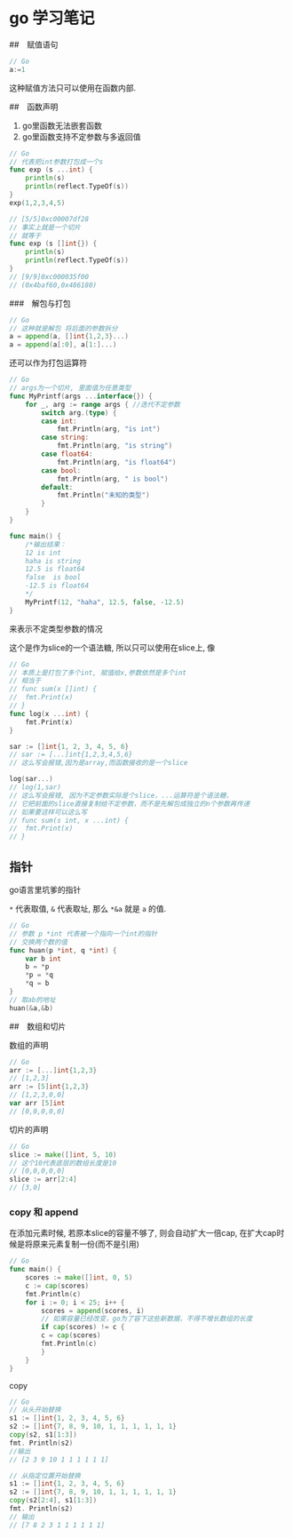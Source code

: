 <!--
Created: Mon Mar 28 2020 11:47:25 GMT+0800 (China Standard Time)
Modified: Tue Apr 07 2020 15:16:07 GMT+0800 (China Standard Time)
-->

# go 学习笔记

##　赋值语句

``` Go
// Go
a:=1
```

这种赋值方法只可以使用在函数内部.

##　函数声明

1. go里函数无法嵌套函数
2. go里函数支持不定参数与多返回值

``` Go
// Go
// 代表把int参数打包成一个s
func exp (s ...int) {
	println(s)
	println(reflect.TypeOf(s))
}
exp(1,2,3,4,5)

// [5/5]0xc00007df28
// 事实上就是一个切片   
// 就等于
func exp (s []int{}) {
	println(s)
	println(reflect.TypeOf(s))
}
// [9/9]0xc000035f00
// (0x4baf60,0x486180)
```

###　解包与打包

``` Go
// Go
// 这种就是解包 将后面的参数拆分
a = append(a, []int{1,2,3}...)
a = append(a[:0], a[1:]...)
```

还可以作为打包运算符

``` Go
// Go
// args为一个切片, 里面值为任意类型
func MyPrintf(args ...interface{}) {
    for _, arg := range args { //迭代不定参数
        switch arg.(type) {
        case int:
            fmt.Println(arg, "is int")
        case string:
            fmt.Println(arg, "is string")
        case float64:
            fmt.Println(arg, "is float64")
        case bool:
            fmt.Println(arg, " is bool")
        default:
            fmt.Println("未知的类型")
        }
    }
}

func main() {
    /*输出结果：
	12 is int
	haha is string
	12.5 is float64
	false  is bool
	-12.5 is float64
    */
    MyPrintf(12, "haha", 12.5, false, -12.5)
}
```

来表示不定类型参数的情况

这个是作为slice的一个语法糖, 所以只可以使用在slice上, 像

``` Go
// Go
// 本质上是打包了多个int, 赋值给x,参数依然是多个int
// 相当于 
// func sum(x []int) {
// 	fmt.Print(x)
// }
func log(x ...int) {
	fmt.Print(x)
}

sar := []int{1, 2, 3, 4, 5, 6}
// sar := [...]int{1,2,3,4,5,6}
// 这么写会报错,因为是array,而函数接收的是一个slice

log(sar...)
// log(1,sar)
// 这么写会报错, 因为不定参数实际是个slice，...运算符是个语法糖，
// 它把前面的slice直接复制给不定参数，而不是先解包成独立的n个参数再传递
// 如果要这样可以这么写
// func sum(s int, x ...int) {
// 	fmt.Print(x)
// }
```

## 指针

go语言里坑爹的指针

`*` 代表取值, `&` 代表取址, 那么 `*&a` 就是 `a` 的值.

``` Go
// Go
// 参数 p *int 代表被一个指向一个int的指针
// 交换两个数的值
func huan(p *int, q *int) {
	var b int
	b = *p
	*p = *q
	*q = b
}
// 取ab的地址
huan(&a,&b)
```

##　数组和切片

数组的声明

``` Go
// Go
arr := [...]int{1,2,3}
// [1,2,3]
arr := [5]int{1,2,3}
// [1,2,3,0,0]
var arr [5]int
// [0,0,0,0,0]
```

切片的声明

``` Go
// Go
slice := make([]int, 5, 10)
// 这个10代表底层的数组长度是10
// [0,0,0,0,0]
slice := arr[2:4]
// [3,0]
```

### copy 和 append

在添加元素时候, 若原本slice的容量不够了, 则会自动扩大一倍cap, 在扩大cap时候是将原来元素复制一份(而不是引用)

``` Go
// Go
func main() {
    scores := make([]int, 0, 5)
    c := cap(scores)
    fmt.Println(c)
    for i := 0; i < 25; i++ {
        scores = append(scores, i)
        // 如果容量已经改变，go为了容下这些新数据，不得不增长数组的长度        
        if cap(scores) != c {
        c = cap(scores)
        fmt.Println(c)
        }
    }
}
```

copy

``` Go
// Go
// 从头开始替换
s1 := []int{1, 2, 3, 4, 5, 6}
s2 := []int{7, 8, 9, 10, 1, 1, 1, 1, 1, 1}
copy(s2, s1[1:3])
fmt. Println(s2)
//输出
// [2 3 9 10 1 1 1 1 1 1]

// 从指定位置开始替换
s1 := []int{1, 2, 3, 4, 5, 6}
s2 := []int{7, 8, 9, 10, 1, 1, 1, 1, 1, 1}
copy(s2[2:4], s1[1:3])
fmt. Println(s2)
// 输出
// [7 8 2 3 1 1 1 1 1 1]
```

